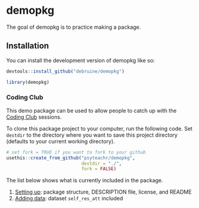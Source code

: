 
<!-- README.md is generated from README.Rmd. Please edit that file -->

# demopkg

<!-- badges: start -->
<!-- badges: end -->

The goal of demopkg is to practice making a package.

## Installation

You can install the development version of demopkg like so:

``` r
devtools::install_github("debruine/demopkg")
```

``` r
library(demopkg)
```

### Coding Club

This demo package can be used to allow people to catch up with the
[Coding Club](https://psyteachr.github.io/intro-r-pkgs/) sessions.

To clone this package project to your computer, run the following code.
Set `destdir` to the directory where you want to save this project
directory (defaults to your current working directory).

``` r
# set fork = TRUE if you want to fork to your github 
usethis::create_from_github("psyteachr/demopkg", 
                            destdir = "./",
                            fork = FALSE)
```

The list below shows what is currently included in the package.

1.  [Setting
    up](https://psyteachr.github.io/intro-r-pkgs/01-setup.html): package
    structure, DESCRIPTION file, license, and README
2.  [Adding
    data](https://psyteachr.github.io/intro-r-pkgs/02-data.html):
    dataset `self_res_att` included
